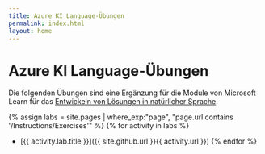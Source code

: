 ```yaml
---
title: Azure KI Language-Übungen
permalink: index.html
layout: home
---
```


# Azure KI Language-Übungen

Die folgenden Übungen sind eine Ergänzung für die Module von Microsoft Learn für das [Entwickeln von Lösungen in natürlicher Sprache](https://learn.microsoft.com/training/paths/develop-language-solutions-azure-ai/).


{% assign labs = site.pages | where_exp:"page", "page.url contains '/Instructions/Exercises'" %} {% for activity in labs  %}
- [{{ activity.lab.title }}]({{ site.github.url }}{{ activity.url }}) {% endfor %}
